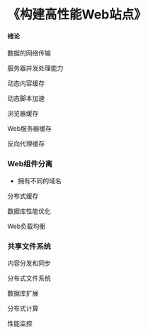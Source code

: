 # 《构建高性能Web站点》

#### 绪论

数据的网络传输

服务器并发处理能力

动态内容缓存

动态脚本加速

浏览器缓存

Web服务器缓存

反向代理缓存

### Web组件分离

- 拥有不同的域名

分布式缓存

数据库性能优化

Web负载均衡

### 共享文件系统

内容分发和同步

分布式文件系统

数据库扩展

分布式计算

性能监控